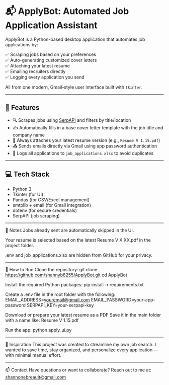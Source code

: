 # 📬 ApplyBot: Automated Job Application Assistant

ApplyBot is a Python-based desktop application that automates job applications by:

✅ Scraping jobs based on your preferences  
✅ Auto-generating customized cover letters  
✅ Attaching your latest resume  
✅ Emailing recruiters directly  
✅ Logging every application you send

All from one modern, Gmail-style user interface built with `tkinter`.

---

## 🧠 Features

- 🔍 Scrapes jobs using [SerpAPI](https://serpapi.com/) and filters by title/location
- ✍️ Automatically fills in a base cover letter template with the job title and company name
- 📎 Always attaches your latest resume version (e.g., `Resume V 1.15.pdf`)
- 📤 Sends emails directly via Gmail using app password authentication
- 📓 Logs all applications to `job_applications.xlsx` to avoid duplicates

---

## 💻 Tech Stack

- Python 3
- Tkinter (for UI)
- Pandas (for CSV/Excel management)
- smtplib + email (for Gmail integration)
- dotenv (for secure credentials)
- SerpAPI (job scraping)

---
📌 Notes
Jobs already sent are automatically skipped in the UI.

Your resume is selected based on the latest Resume V X.XX.pdf in the project folder.

.env and job_applications.xlsx are hidden from GitHub for your privacy.

---
🚀 How to Run
Clone the repository:
git clone https://github.com/shannyb8255/ApplyBot.git
cd ApplyBot

Install the required Python packages:
pip install -r requirements.txt

Create a .env file in the root folder with the following:
EMAIL_ADDRESS=youremail@gmail.com
EMAIL_PASSWORD=your-app-password
SERPAPI_KEY=your-serpapi-key

Download or prepare your latest resume as a PDF Save it in the main folder with a name like:
Resume V 1.15.pdf

Run the app:
python apply_ui.py

---
🧠 Inspiration
This project was created to streamline my own job search. I wanted to save time, stay organized, and personalize every application — with minimal manual effort.

---
📫 Contact
Have questions or want to collaborate?
Reach out to me at: shannonebreault@gmail.com


